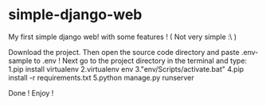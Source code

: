 # simple-django-web
My first simple django web! with some features ! ( Not very simple :\ )

Download the project. Then open the source code directory and paste .env-sample to .env !
Next go to the project directory in the terminal and type:
1.pip install virtualenv
2.virtualenv env
3."env/Scripts/activate.bat"
4.pip install -r requirements.txt
5.python manage.py runserver

Done ! Enjoy ! 
